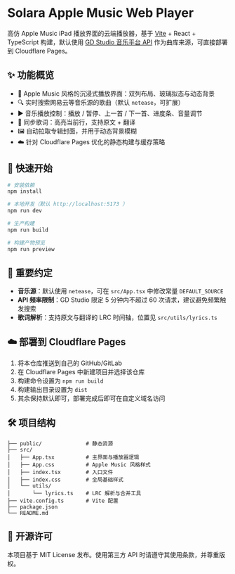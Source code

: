 # Solara Apple Music Web Player

高仿 Apple Music iPad 播放界面的云端播放器，基于 [Vite](https://vite.dev/) + React + TypeScript 构建，默认使用 [GD Studio 音乐平台 API](https://music-api.gdstudio.xyz/api.php) 作为曲库来源，可直接部署到 Cloudflare Pages。

## ✨ 功能概览

- 🎵 Apple Music 风格的沉浸式播放界面：双列布局、玻璃拟态与动态背景
- 🔍 实时搜索网易云等音乐源的歌曲（默认 `netease`，可扩展）
- ▶️ 音乐播放控制：播放 / 暂停、上一首 / 下一首、进度条、音量调节
- 📃 同步歌词：高亮当前行，支持原文 + 翻译
- 🖼️ 自动拉取专辑封面，并用于动态背景模糊
- ☁️ 针对 Cloudflare Pages 优化的静态构建与缓存策略

## 🚀 快速开始

```bash
# 安装依赖
npm install

# 本地开发（默认 http://localhost:5173 ）
npm run dev

# 生产构建
npm run build

# 构建产物预览
npm run preview
```

## 🧠 重要约定

- **音乐源**：默认使用 `netease`，可在 `src/App.tsx` 中修改常量 `DEFAULT_SOURCE`
- **API 频率限制**：GD Studio 限定 5 分钟内不超过 60 次请求，建议避免频繁触发搜索
- **歌词解析**：支持原文与翻译的 LRC 时间轴，位置见 `src/utils/lyrics.ts`

## ☁️ 部署到 Cloudflare Pages

1. 将本仓库推送到自己的 GitHub/GitLab
2. 在 Cloudflare Pages 中新建项目并选择该仓库
3. 构建命令设置为 `npm run build`
4. 构建输出目录设置为 `dist`
5. 其余保持默认即可，部署完成后即可在自定义域名访问

## 🛠️ 项目结构

```
├── public/              # 静态资源
├── src/
│   ├── App.tsx          # 主界面与播放器逻辑
│   ├── App.css          # Apple Music 风格样式
│   ├── index.tsx        # 入口文件
│   ├── index.css        # 全局基础样式
│   └── utils/
│       └── lyrics.ts    # LRC 解析与合并工具
├── vite.config.ts       # Vite 配置
├── package.json
└── README.md
```

## 🧾 开源许可

本项目基于 MIT License 发布。使用第三方 API 时请遵守其使用条款，并尊重版权。
